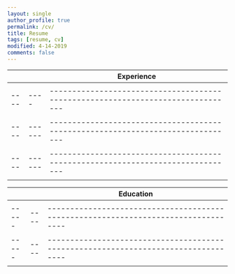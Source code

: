 ```yaml
---
layout: single
author_profile: true
permalink: /cv/
title: Resume
tags: [resume, cv]
modified: 4-14-2019
comments: false
---
```



|    |    | **Experience**                                                             |
|----|----|-------------------------------------------------------------------------------|
|||  |
|----|----|-------------------------------------------------------------------------------|
|||  |
|----|------|-------------------------------------------------------------------------------|
||      | |
|----|------|-------------------------------------------------------------------------------|
||      | |



|     |    |**Education**                                                               |
|-----|----|----------------------------------------------------------------------------------|
| || |
|-----|----|----------------------------------------------------------------------------------|
| || |
|-----|----|----------------------------------------------------------------------------------|
| || |
